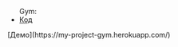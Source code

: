 <ul>
  Gym:<li><a href = "https://github.com/Amirhad/Gym">Код</a></li></ul> 
  [Демо](https://my-project-gym.herokuapp.com/)
